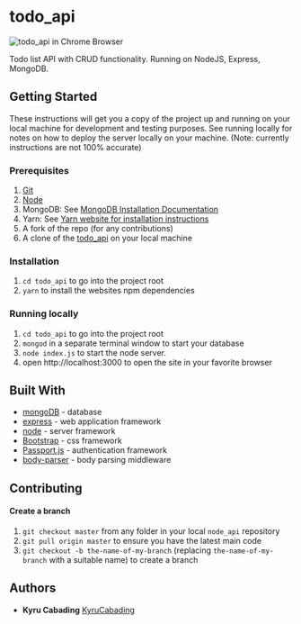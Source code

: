 # todo_api
![todo_api in Chrome Browser](display.jpg?raw=true "todo_api")

Todo list API with CRUD functionality. Running on NodeJS, Express, MongoDB.

## Getting Started

These instructions will get you a copy of the project up and running on your local machine for development and testing purposes. See running locally for notes on how to deploy the server locally on your machine. (Note: currently instructions are not 100% accurate)

### Prerequisites

1. [Git](https://git-scm.com/book/en/v2/Getting-Started-Installing-Git)
1. [Node](https://nodejs.org/en/)
1. MongoDB: See [MongoDB Installation Documentation](https://docs.mongodb.com/manual/installation/)
1. Yarn: See [Yarn website for installation instructions](https://yarnpkg.com/lang/en/docs/install/)
1. A fork of the repo (for any contributions)
1. A clone of the [todo_api](https://github.com/KyruCabading/todo_api) on your local machine

### Installation

1. `cd todo_api` to go into the project root
1. `yarn` to install the websites npm dependencies

### Running locally

1. `cd todo_api` to go into the project root
1. `mongod` in a separate terminal window to start your database
1. `node index.js` to start the node server.
1. open http://localhost:3000 to open the site in your favorite browser

## Built With

* [mongoDB](https://www.mongodb.com/) - database
* [express](https://expressjs.com/) - web application framework
* [node](https://nodejs.org/en/) - server framework
* [Bootstrap](https://getbootstrap.com/) - css framework
* [Passport.js](http://www.passportjs.org/) - authentication framework
* [body-parser](https://www.npmjs.com/package/body-parser) - body parsing middleware

## Contributing

#### Create a branch

1. `git checkout master` from any folder in your local `node_api` repository
1. `git pull origin master` to ensure you have the latest main code
1. `git checkout -b the-name-of-my-branch` (replacing `the-name-of-my-branch` with a suitable name) to create a branch

## Authors

* **Kyru Cabading** [KyruCabading](https://github.com/KyruCabading)
